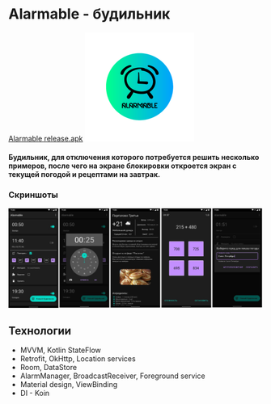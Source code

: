 # Alarmable - будильник

[Alarmable release.apk](app/release/app-release.apk)
![Alarmable logo](app/src/main/res/mipmap-xhdpi/ic_launcher_foreground.png)
#### Будильник, для отключения которого потребуется решить несколько примеров, после чего на экране блокировки откроется экран с текущей погодой и рецептами на завтрак.
### Скриншоты
![Screenshots](Screenshots-alarmable.jpg)

## Технологии
- MVVM, Kotlin StateFlow
- Retrofit, OkHttp, Location services
- Room, DataStore
- AlarmManager, BroadcastReceiver, Foreground service
- Material design, ViewBinding
- DI - Koin